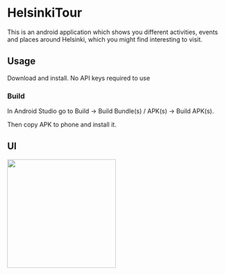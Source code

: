 # HelsinkiTour
This is an android application which shows you different activities, events and places around 
Helsinki, which you might find interesting to visit.

## Usage
Download and install. No API keys required to use

### Build
In Android Studio go to Build -> Build Bundle(s) / APK(s) -> Build APK(s).

Then copy APK to phone and install it.

## UI

<img src="https://cdn.discordapp.com/attachments/760467389014867978/931158319438110720/Screenshot_20220113-140752.png" width="250">
